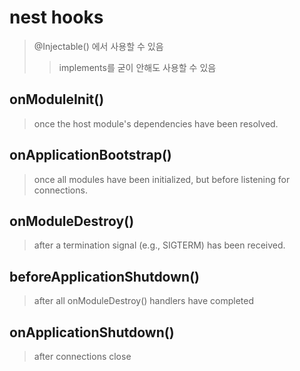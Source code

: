 # nest hooks

> @Injectable() 에서 사용할 수 있음
>
> > implements를 굳이 안해도 사용할 수 있음

## onModuleInit()

> once the host module's dependencies have been resolved.

## onApplicationBootstrap()

> once all modules have been initialized, but before listening for connections.

## onModuleDestroy()

> after a termination signal (e.g., SIGTERM) has been received.

## beforeApplicationShutdown()

> after all onModuleDestroy() handlers have completed

## onApplicationShutdown()

> after connections close
